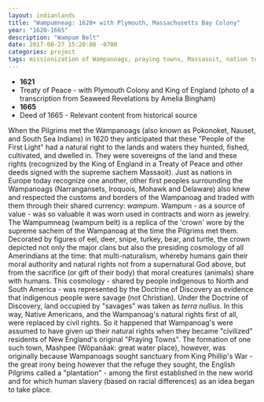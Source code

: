 ```yaml
---
layout: indianlands
title: "Wampumneag: 1620+ with Plymouth, Massachusetts Bay Colony"
year: "1620-1665"
description: "Wampum Belt"
date: 2017-08-27 15:20:08 -0700
categories: project
tags: missionization of Wampanoags, praying towns, Massasoit, nation to nation, world death, colonization, entitlement by doctrine of discovery, terra nullism, cultureloss, clansystembreakdown, feudalism, indian relations contained in plantation, settlers
---
```

- **1621**
- Treaty of Peace - with Plymouth Colony and King of England (photo of a transcription from Seaweed Revelations by Amelia Bingham)
- **1665**
- Deed of 1665 - Relevant content from historical source

When the Pilgrims met the Wampanoags (also known as Pokonoket, Nauset, and
South Sea Indians) in 1620 they anticipated that these "People of the First Light" had a natural
right to the lands and waters they hunted, fished, cultivated, and dwelled in. They were sovereigns of
the land and these rights (recognized by the King of England in a Treaty of Peace and other deeds signed with
the supreme sachem Massaoit). Just as nations in Europe today recognize one another, other first
peoples surrounding the Wampanoags (Narrangansets, Iroquois, Mohawk and Delaware) also knew and
respected the customs and borders of the Wampanoag and traded with them through their shared
currency: _wampum_. Wampum - as a source of value - was so valuable it was worn used in contracts
and worn as jewelry. The Wampumneag (wampum belt) is a replica of the 'crown' wore by the supreme
sachem of the Wampanoag at the time the Pilgrims met them. Decorated by figures of eel, deer, snipe,
turkey, bear, and turtle, the crown depicted not only the major clans but also the presiding cosmology
of all Amerindians at the time: that multi-naturalism, whereby humans gain their moral authority and natural
rights not from a supernatural God above, but from the sacrifice (or gift of their body) that moral creatures
(animals) share with humans. This cosmology - shared by people indigenous to North and South America -
was represented by the Doctrine of Discovery as evidence that indigenous people were savage (not Christian).
Under the Doctrine of Discovery, land occupied by "savages" was taken as _terra nullius_. In this way,
Native Americans, and the Wampanoag's natural rights first of all, were replaced by civil rights. So it
happened that Wampanoag's were assumed to have given up their natural rights when they became "civilized"
residents of New England's original "Praying Towns". The formation of one such town, Mashpee (Wôpanâak: great
water place), however, was originally because Wampanoags sought sanctuary from King Phillip's War - the great irony being however that the refuge they sought, the English Pilgrims called a "plantation" - among the first established in the new world and for which human slavery (based on racial differences) as an idea began to take place.
